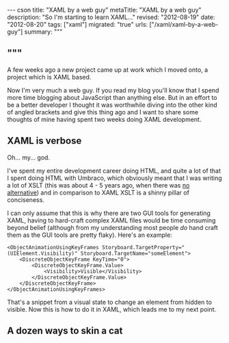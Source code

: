 --- cson
title: "XAML by a web guy"
metaTitle: "XAML by a web guy"
description: "So I'm starting to learn XAML..."
revised: "2012-08-19"
date: "2012-08-20"
tags: ["xaml"]
migrated: "true"
urls: ["/xaml/xaml-by-a-web-guy"]
summary: """

"""
---
A few weeks ago a new project came up at work which I moved onto, a project which is XAML based.

Now I'm very much a web guy. If you read my blog you'll know that I spend more time blogging about JavaScript than anything else. But in an effort to be a better developer I thought it was worthwhile diving into the other kind of angled brackets and give this thing ago and I want to share some thoughts of mine having spent two weeks doing XAML development.

## XAML is verbose

Oh... my... god.

I've spent my entire development career doing HTML, and quite a lot of that I spent doing HTML with Umbraco, which obviously meant that I was writing a lot of XSLT (this was about 4 - 5 years ago, when there was [no alternative][1]) and in comparison to XAML XSLT is a shinny pillar of conciseness.

I can only assume that this is why there are two GUI tools for generating XAML, having to hard-craft complex XAML files would be time consuming beyond belief (although from my understanding most people *do* hand craft them as the GUI tools are pretty flaky). Here's an example:

    <ObjectAnimationUsingKeyFrames Storyboard.TargetProperty="(UIElement.Visibility)" Storyboard.TargetName="someElement">
        <DiscreteObjectKeyFrame KeyTime="0">
            <DiscreteObjectKeyFrame.Value>
                <Visibility>Visible</Visibility>
            </DiscreteObjectKeyFrame.Value>
        </DiscreteObjectKeyFrame>
    </ObjectAnimationUsingKeyFrames>

That's a snippet from a visual state to change an element from hidden to visible. Now this is how to do it in XAML, which leads me to my next point.

## A dozen ways to skin a cat


  [1]: http://umbraco.com/help-and-support/video-tutorials/umbraco-fundamentals/razor.aspx